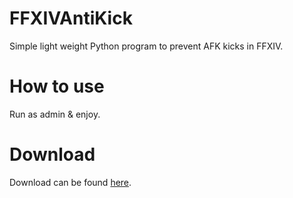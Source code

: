 # FFXIVAntiKick

Simple light weight Python program to prevent AFK kicks in FFXIV.

# How to use

Run as admin & enjoy.

# Download

Download can be found [here](https://github.com/wacomintuos/FFXIVAntiKick/releases/tag/Release).
